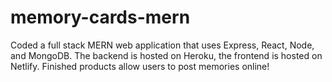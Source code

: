 # memory-cards-mern
Coded a full stack MERN web application that uses Express, React, Node, and MongoDB. The backend is hosted on Heroku, the frontend is hosted on Netlify. Finished products allow users to post memories online!
